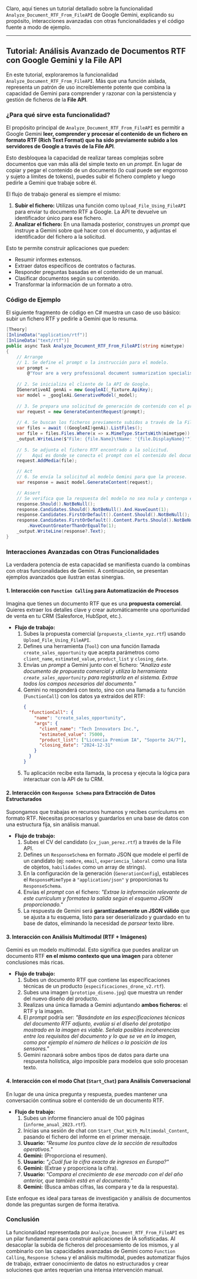 Claro, aquí tienes un tutorial detallado sobre la funcionalidad `Analyze_Document_RTF_From_FileAPI` de Google Gemini, explicando su propósito, interacciones avanzadas con otras funcionalidades y el código fuente a modo de ejemplo.

***

## Tutorial: Análisis Avanzado de Documentos RTF con Google Gemini y la File API

En este tutorial, exploraremos la funcionalidad `Analyze_Document_RTF_From_FileAPI`. Más que una función aislada, representa un patrón de uso increíblemente potente que combina la capacidad de Gemini para comprender y razonar con la persistencia y gestión de ficheros de la **File API**.

### ¿Para qué sirve esta funcionalidad?

El propósito principal de `Analyze_Document_RTF_From_FileAPI` es permitir a Google Gemini **leer, comprender y procesar el contenido de un fichero en formato RTF (Rich Text Format) que ha sido previamente subido a los servidores de Google a través de la File API**.

Esto desbloquea la capacidad de realizar tareas complejas sobre documentos que van más allá del simple texto en un *prompt*. En lugar de copiar y pegar el contenido de un documento (lo cual puede ser engorroso y sujeto a límites de tokens), puedes subir el fichero completo y luego pedirle a Gemini que trabaje sobre él.

El flujo de trabajo general es siempre el mismo:

1.  **Subir el fichero:** Utilizas una función como `Upload_File_Using_FileAPI` para enviar tu documento RTF a Google. La API te devuelve un identificador único para ese fichero.
2.  **Analizar el fichero:** En una llamada posterior, construyes un *prompt* que instruye a Gemini sobre qué hacer con el documento, y adjuntas el identificador del fichero a la solicitud.

Esto te permite construir aplicaciones que pueden:
*   Resumir informes extensos.
*   Extraer datos específicos de contratos o facturas.
*   Responder preguntas basadas en el contenido de un manual.
*   Clasificar documentos según su contenido.
*   Transformar la información de un formato a otro.

### Código de Ejemplo

El siguiente fragmento de código en C# muestra un caso de uso básico: subir un fichero RTF y pedirle a Gemini que lo resuma.

```csharp
[Theory]
[InlineData("application/rtf")]
[InlineData("text/rtf")]
public async Task Analyze_Document_RTF_From_FileAPI(string mimetype)
{
    // Arrange
    // 1. Se define el prompt o la instrucción para el modelo.
    var prompt =
        @"Your are a very professional document summarization specialist. Please summarize the given document.";
    
    // 2. Se inicializa el cliente de la API de Google.
    IGenerativeAI genAi = new GoogleAI(_fixture.ApiKey);
    var model = _googleAi.GenerativeModel(_model);
    
    // 3. Se prepara una solicitud de generación de contenido con el prompt.
    var request = new GenerateContentRequest(prompt);
    
    // 4. Se buscan los ficheros previamente subidos a través de la File API.
    var files = await ((GoogleAI)genAi).ListFiles();
    var file = files.Files.Where(x => x.MimeType.StartsWith(mimetype)).FirstOrDefault();
    _output.WriteLine($"File: {file.Name}\tName: '{file.DisplayName}'");
    
    // 5. Se adjunta el fichero RTF encontrado a la solicitud.
    //    Aquí es donde se conecta el prompt con el contenido del documento.
    request.AddMedia(file);

    // Act
    // 6. Se envía la solicitud al modelo Gemini para que la procese.
    var response = await model.GenerateContent(request);

    // Assert
    // Se verifica que la respuesta del modelo no sea nula y contenga el resumen.
    response.Should().NotBeNull();
    response.Candidates.Should().NotBeNull().And.HaveCount(1);
    response.Candidates.FirstOrDefault().Content.Should().NotBeNull();
    response.Candidates.FirstOrDefault().Content.Parts.Should().NotBeNull().And
        .HaveCountGreaterThanOrEqualTo(1);
    _output.WriteLine(response?.Text);
}
```

### Interacciones Avanzadas con Otras Funcionalidades

La verdadera potencia de esta capacidad se manifiesta cuando la combinas con otras funcionalidades de Gemini. A continuación, se presentan ejemplos avanzados que ilustran estas sinergias.

#### 1. Interacción con `Function Calling` para Automatización de Procesos

Imagina que tienes un documento RTF que es una **propuesta comercial**. Quieres extraer los detalles clave y crear automáticamente una oportunidad de venta en tu CRM (Salesforce, HubSpot, etc.).

*   **Flujo de trabajo:**
    1.  Subes la propuesta comercial (`propuesta_cliente_xyz.rtf`) usando `Upload_File_Using_FileAPI`.
    2.  Defines una herramienta (`Tool`) con una función llamada `create_sales_opportunity` que acepta parámetros como `client_name`, `estimated_value`, `product_list` y `closing_date`.
    3.  Envías un *prompt* a Gemini junto con el fichero: *"Analiza este documento de propuesta comercial y utiliza la herramienta `create_sales_opportunity` para registrarla en el sistema. Extrae todos los campos necesarios del documento."*
    4.  Gemini no responderá con texto, sino con una llamada a tu función (`FunctionCall`) con los datos ya extraídos del RTF:
        ```json
        {
          "functionCall": {
            "name": "create_sales_opportunity",
            "args": {
              "client_name": "Tech Innovators Inc.",
              "estimated_value": 75000,
              "product_list": ["Licencia Premium IA", "Soporte 24/7"],
              "closing_date": "2024-12-31"
            }
          }
        }
        ```
    5.  Tu aplicación recibe esta llamada, la procesa y ejecuta la lógica para interactuar con la API de tu CRM.

#### 2. Interacción con `Response Schema` para Extracción de Datos Estructurados

Supongamos que trabajas en recursos humanos y recibes currículums en formato RTF. Necesitas procesarlos y guardarlos en una base de datos con una estructura fija, sin análisis manual.

*   **Flujo de trabajo:**
    1.  Subes el CV del candidato (`cv_juan_perez.rtf`) a través de la File API.
    2.  Defines un `ResponseSchema` en formato JSON que modele el perfil de un candidato (ej: `nombre`, `email`, `experiencia_laboral` como una lista de objetos, `habilidades` como un array de strings).
    3.  En la configuración de la generación (`GenerationConfig`), estableces el `ResponseMimeType` a `"application/json"` y proporcionas tu `ResponseSchema`.
    4.  Envías el *prompt* con el fichero: *"Extrae la información relevante de este currículum y formatea la salida según el esquema JSON proporcionado."*
    5.  La respuesta de Gemini será **garantizadamente un JSON válido** que se ajusta a tu esquema, listo para ser deserializado y guardado en tu base de datos, eliminando la necesidad de *parsear* texto libre.

#### 3. Interacción con Análisis Multimodal (RTF + Imágenes)

Gemini es un modelo multimodal. Esto significa que puedes analizar un documento RTF **en el mismo contexto que una imagen** para obtener conclusiones más ricas.

*   **Flujo de trabajo:**
    1.  Subes un documento RTF que contiene las especificaciones técnicas de un producto (`especificaciones_drone_v2.rtf`).
    2.  Subes una imagen (`prototipo_diseno.jpg`) que muestra un render del nuevo diseño del producto.
    3.  Realizas una única llamada a Gemini adjuntando **ambos ficheros**: el RTF y la imagen.
    4.  El *prompt* podría ser: *"Basándote en las especificaciones técnicas del documento RTF adjunto, evalúa si el diseño del prototipo mostrado en la imagen es viable. Señala posibles incoherencias entre los requisitos del documento y lo que se ve en la imagen, como por ejemplo el número de hélices o la posición de los sensores."*
    5.  Gemini razonará sobre ambos tipos de datos para darte una respuesta holística, algo imposible para modelos que solo procesan texto.

#### 4. Interacción con el modo Chat (`Start_Chat`) para Análisis Conversacional

En lugar de una única pregunta y respuesta, puedes mantener una conversación continua sobre el contenido de un documento RTF.

*   **Flujo de trabajo:**
    1.  Subes un informe financiero anual de 100 páginas (`informe_anual_2023.rtf`).
    2.  Inicias una sesión de chat con `Start_Chat_With_Multimodal_Content`, pasando el fichero del informe en el primer mensaje.
    3.  **Usuario:** *"Resume los puntos clave de la sección de resultados operativos."*
    4.  **Gemini:** (Proporciona el resumen).
    5.  **Usuario:** *"¿Cuál fue la cifra exacta de ingresos en Europa?"*
    6.  **Gemini:** (Extrae y proporciona la cifra).
    7.  **Usuario:** *"Compara el crecimiento de ese mercado con el del año anterior, que también está en el documento."*
    8.  **Gemini:** (Busca ambas cifras, las compara y te da la respuesta).

Este enfoque es ideal para tareas de investigación y análisis de documentos donde las preguntas surgen de forma iterativa.

### Conclusión

La funcionalidad representada por `Analyze_Document_RTF_From_FileAPI` es un pilar fundamental para construir aplicaciones de IA sofisticadas. Al desacoplar la subida de ficheros del procesamiento de los mismos, y al combinarlo con las capacidades avanzadas de Gemini como `Function Calling`, `Response Schema` y el análisis multimodal, puedes automatizar flujos de trabajo, extraer conocimiento de datos no estructurados y crear soluciones que antes requerían una intensa intervención manual.